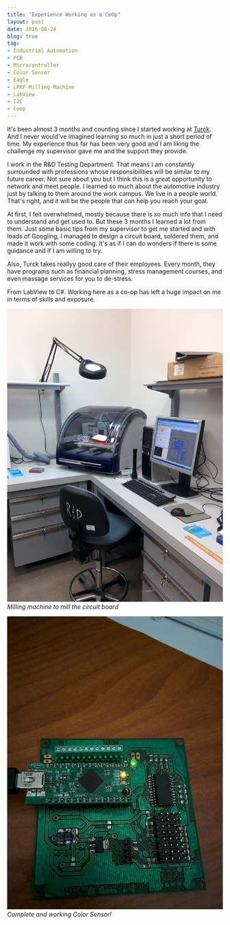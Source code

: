 ```yaml
---
title: "Experience Working as a CoOp"
layout: post
date: 2016-08-24
blog: true
tag:
- Industrial Automation
- PCB
- Microcontroller
- Color Sensor
- Eagle
- LPKF Milling Machine
- LabView
- I2C
- Coop
---
```


It's been almost 3 months and counting since I started working at
[Turck](http://www.turck.us/en/). And I never would've imagined learning so much
in just a short period of time. My experience thus far has been very good and I
am liking the challenge my supervisor gave me and the support they provide.

I work in the R&D Testing Department. That means I am constantly surrounded with
professions whose responsibilities will be similar to my future career. Not sure
about you but I think this is a great opportunity to network and meet people. I
learned so much about the automotive industry just by talking to them around the
work campus. We live in a people world. That's right, and it will be the people
that can help you reach your goal.

At first, I felt overwhelmed, mostly because there is so much info that I need
to understand and get used to. But these 3 months I learned a lot from them. Just
some basic tips from my supervisor to get me started and with loads of Googling,
I managed to design a circuit board, soldered them, and made it work with some
coding. It's as if I can do wonders if there is some guidance and if I am willing
to try.

Also, Turck takes reallyy good care of their employees.
Every month, they have programs such as financial planning, stress management courses,
and even massage services for you to de-stress.

From LabView to C#. Working here as a co-op has left a huge impact on me in terms of skills
and exposure.

![Markdown Image][1]
*Milling machine to mill the circuit board*

![Markdown Image][2]
*Complete and working Color Sensor!*

[1]: /coopImages/millingMachine.jpg
[2]: /coopImages/pcb.jpg

